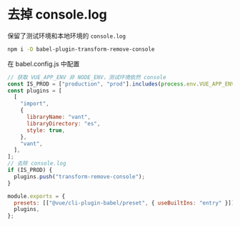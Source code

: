 # 去掉 console.log

保留了测试环境和本地环境的 `console.log`

```bash
npm i -D babel-plugin-transform-remove-console
```

在 babel.config.js 中配置

```javascript
// 获取 VUE_APP_ENV 非 NODE_ENV，测试环境依然 console
const IS_PROD = ["production", "prod"].includes(process.env.VUE_APP_ENV);
const plugins = [
  [
    "import",
    {
      libraryName: "vant",
      libraryDirectory: "es",
      style: true,
    },
    "vant",
  ],
];
// 去除 console.log
if (IS_PROD) {
  plugins.push("transform-remove-console");
}

module.exports = {
  presets: [["@vue/cli-plugin-babel/preset", { useBuiltIns: "entry" }]],
  plugins,
};
```
